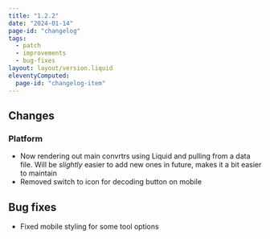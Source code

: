 ```yaml
---
title: "1.2.2"
date: "2024-01-14"
page-id: "changelog"
tags: 
  - patch
  - improvements
  - bug-fixes
layout: layout/version.liquid
eleventyComputed:
  page-id: "changelog-item"
---
```

## Changes
### Platform
- Now rendering out main convrtrs using Liquid and pulling from a data file. Will be _slightly_ easier to add new ones in future, makes it a bit easier to maintain
- Removed switch to icon for decoding button on mobile

## Bug fixes
- Fixed mobile styling for some tool options
